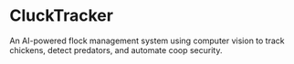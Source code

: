 # CluckTracker
An AI-powered flock management system using computer vision to track chickens, detect predators, and automate coop security.
